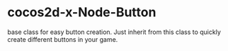# cocos2d-x-Node-Button
base class for easy button creation. Just inherit from this class to quickly create different buttons in your game.
